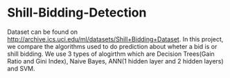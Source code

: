 # Shill-Bidding-Detection

Dataset can be found on http://archive.ics.uci.edu/ml/datasets/Shill+Bidding+Dataset. In this project, we compare the algorithms used to do prediction about wheter a bid is or shill bidding. We use 3 types of alogirthm which are Decision Trees(Gain Ratio and Gini Index), Naive Bayes, ANN(1  hidden layer and 2 hidden layers) and SVM.

